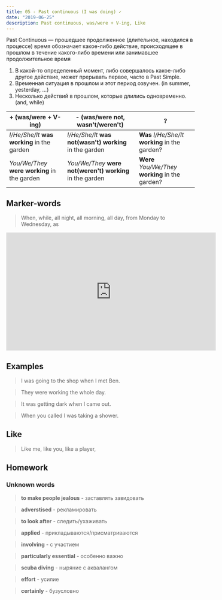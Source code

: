 ```yaml
---
title: 05 - Past continuous (I was doing) ✓
date: "2019-06-25"
description: Past continuous, was/were + V-ing, Like
---
```


Past Continuous — прошедшее продолженное (длительное, находился в процессе) время обозначает какое-либо действие, происходящее в прошлом в течение какого-либо времени или занимавшее продолжительное время 

1. В какой-то определенный момент, либо совершалось какое-либо другое действие, может прерывать первое, часто в Past Simple. 
2. Временная ситуация в прошлом и этот период озвучен. (in summer, yesterday, ...)
3. Несколько действий в прошлом, которые длились одновременно. (and, while)

|+ (was/were + V-ing)|- (was/were not, wasn't/weren't)|?|
|---|---|---|
|*I/He/She/It* **was working** in the garden|*I/He/She/It* **was not(wasn't) working** in the garden|**Was** *I/He/She/It* **working** in the garden?|
|*You/We/They* **were working** in the garden|*You/We/They* **were not(weren't) working** in the garden|**Were** *You/We/They* **working** in the garden?|

## Marker-words
> When, while, all night, all morning, all day, from Monday to Wednesday, as 

<iframe width="560" height="315" src="https://www.youtube.com/embed/5X4RyylTILI" frameborder="0" allow="accelerometer; autoplay; encrypted-media; gyroscope; picture-in-picture" allowfullscreen></iframe>

## Examples
> I was going to the shop when I met Ben.

> They were working the whole day.

> It was getting dark when I came out.

> When you called I was taking a shower.

## Like

> Like me, like you, like a player, 

## Homework
### Unknown words
> **to make people jealous** - заставлять завидовать

> **adverstised** - рекламировать

> **to look after** - следить/ухаживать

> **applied** - прикладываются/присматриваются

> **involving** - с участием

> **particularly essential** - особенно важно

> **scuba diving** - ныряние с аквалангом

> **effort** - усилие

> **certainly** - бузусловно